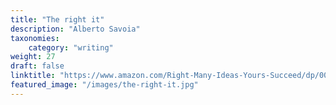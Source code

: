 ```yaml
---
title: "The right it"
description: "Alberto Savoia"
taxonomies:
    category: "writing"
weight: 27
draft: false
linktitle: "https://www.amazon.com/Right-Many-Ideas-Yours-Succeed/dp/0062884654"
featured_image: "/images/the-right-it.jpg"
---
```


